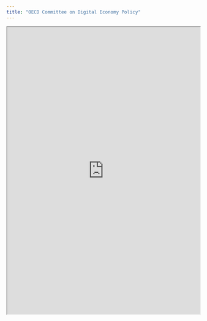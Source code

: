 ```yaml
---
title: "OECD Committee on Digital Economy Policy"
---
```




<iframe height="750" width="100%" src="https://ewelton.github.io/ktest/wiki.html#OECD%20Committee%20on%20Digital%20Economy%20Policy"></iframe>
